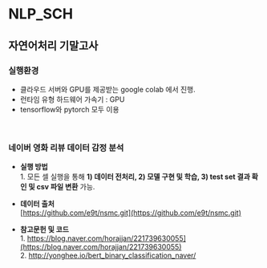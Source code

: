 # NLP_SCH
## 자연어처리 기말고사

### 실행환경
 - 클라우드 서버와 GPU를 제공받는 google colab 에서 진행.
 - 런타임 유형 하드웨어 가속기 : GPU
 - tensorflow와 pytorch 모두 이용
 
 <br>
 
 ### 네이버 영화 리뷰 데이터 감정 분석

- <b>실행 방법</b>  
<t>1.  모든 셀 실행을 통해 <b>1) 데이터 전처리, 2) 모델 구현 및 학습, 3) test set 결과 확인 및 csv 파일 변환</b> 가능.


- <b>데이터 출처</b>  
<t>[https://github.com/e9t/nsmc.git](https://github.com/e9t/nsmc.git)


- <b>참고문헌 및 코드</b>    
<t>1. https://blog.naver.com/horajjan/221739630055](https://blog.naver.com/horajjan/221739630055)</b>    
<t>2. http://yonghee.io/bert_binary_classification_naver/
